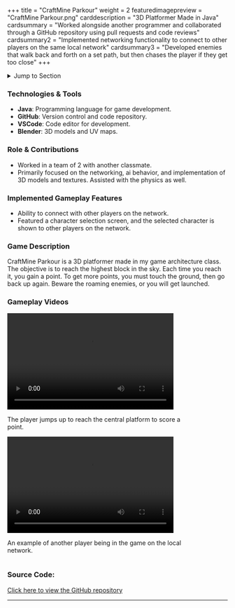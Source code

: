 +++
title = "CraftMine Parkour"
weight = 2
featuredimagepreview = "CraftMine Parkour.png"
carddescription = "3D Platformer Made in Java"
cardsummary = "Worked alongside another programmer and collaborated through a GitHub repository using pull requests and code reviews"
cardsummary2 = "Implemented networking functionality to connect to other players on the same local network"
cardsummary3 = "Developed enemies that walk back and forth on a set path, but then chases the player if they get too close"
+++

<details>
<summary>Jump to Section</summary>

- [Technologies & Tools](#technologies--tools)
- [Role & Contributions](#role--contributions)
- [Implemented Gameplay Features](#implemented-gameplay-features)
- [Game Description & Videos](#game-description)
- [Source Code](#source-code)

</details>

### Technologies & Tools

- **Java**: Programming language for game development.
- **GitHub**: Version control and code repository.
- **VSCode**: Code editor for development.
- **Blender**: 3D models and UV maps.

### Role & Contributions

- Worked in a team of 2 with another classmate.
- Primarily focused on the networking, ai behavior, and implementation of 3D models and textures. Assisted with the physics as well.

### Implemented Gameplay Features

- Ability to connect with other players on the network.
- Featured a character selection screen, and the selected character is shown to other players on the network.

### Game Description

CraftMine Parkour is a 3D platformer made in my game architecture class. The objective is to reach the highest block in the sky. Each time you reach it, you gain a point. To get more points, you must touch the ground, then go back up again. Beware the roaming enemies, or you will get launched.

### Gameplay Videos

<div style="margin-right: 40px; display: inline-block; vertical-align: top;">
<video width="380" height="220" controls>
  <source src="/video/CraftMine/Base%20Gameplay.mp4" type="video/mp4">
  Your browser does not support the video tag.
</video>
<p style="width: 400px; word-wrap: break-word;">The player jumps up to reach the central platform to score a point.</p>
</div>

<div style="display: inline-block; vertical-align: top;">
<video width="380" height="220" controls>
  <source src="/video/CraftMine/Networking%20Example.mp4" type="video/mp4">
  Your browser does not support the video tag.
</video>
<p style="width: 400px; word-wrap: break-word;">An example of another player being in the game on the local network.</p>
</div>

<!-- ### Lessons Learned

- There are a ton of aspects to a game that can be easy to overlook.
- Game physics requires a lot of tuning to get it to work as intended. -->

### Source Code:

[Click here to view the GitHub repository](https://github.com/jo3y49/CraftMine-Parkour)

---